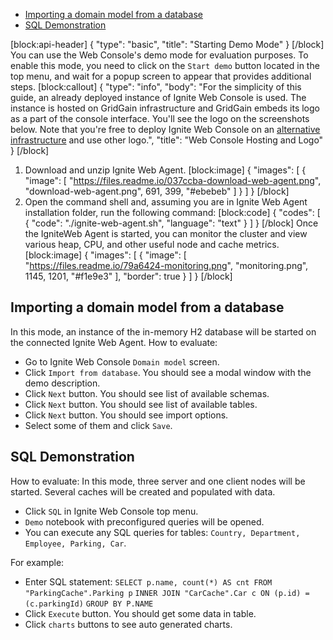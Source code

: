 * [Importing a domain model from a database](#section-importing-a-domain-model-from-a-database)
* [SQL Demonstration](#section-sql-demonstration)

[block:api-header]
{
  "type": "basic",
  "title": "Starting Demo Mode"
}
[/block]
You can use the Web Console's demo mode for evaluation purposes. To enable this mode, you need to click on the `Start demo` button located in the top menu, and wait for a popup screen to appear that provides additional steps.
[block:callout]
{
  "type": "info",
  "body": "For the simplicity of this guide, an already deployed instance of Ignite Web Console is used. The instance is hosted on GridGain infrastructure and GridGain embeds its logo as a part of the console interface. You'll see the logo on the screenshots below. Note that you're free to deploy Ignite Web Console on an [alternative infrastructure](doc:local-deployment) and use other logo.",
  "title": "Web Console Hosting and Logo"
}
[/block]
1. Download and unzip Ignite Web Agent. 
[block:image]
{
  "images": [
    {
      "image": [
        "https://files.readme.io/037ccba-download-web-agent.png",
        "download-web-agent.png",
        691,
        399,
        "#ebebeb"
      ]
    }
  ]
}
[/block]
2. Open the command shell and, assuming you are in Ignite Web Agent installation folder, run the following command: 
[block:code]
{
  "codes": [
    {
      "code": "./ignite-web-agent.sh",
      "language": "text"
    }
  ]
}
[/block]
Once the IgniteWeb Agent is started, you can monitor the cluster and view various heap, CPU, and other useful node and cache metrics.
[block:image]
{
  "images": [
    {
      "image": [
        "https://files.readme.io/79a6424-monitoring.png",
        "monitoring.png",
        1145,
        1201,
        "#f1e9e3"
      ],
      "border": true
    }
  ]
}
[/block]
## Importing a domain model from a database
In this mode, an instance of the in-memory H2 database will be started on the connected Ignite Web Agent.
How to evaluate:
  * Go to Ignite Web Console `Domain model` screen.
  * Click `Import from database`. You should see a modal window with the demo description.
  * Click `Next` button. You should see list of available schemas.
  * Click `Next` button. You should see list of available tables.
  * Click `Next` button. You should see import options.
  * Select some of them and click `Save`.

## SQL Demonstration
How to evaluate:
In this mode, three server and one client nodes will be started. Several caches will be created and populated with data.
 * Click `SQL` in Ignite Web Console top menu.
 * `Demo` notebook with preconfigured queries will be opened.
 * You can execute any SQL queries for tables: `Country, Department, Employee, Parking, Car`.

For example:
 * Enter SQL statement:
`SELECT p.name, count(*) AS cnt FROM "ParkingCache".Parking p`
`INNER JOIN "CarCache".Car c ON (p.id) = (c.parkingId)`
`GROUP BY P.NAME`
 * Click `Execute` button. You should get some data in table.
 * Click `charts` buttons to see auto generated charts.
